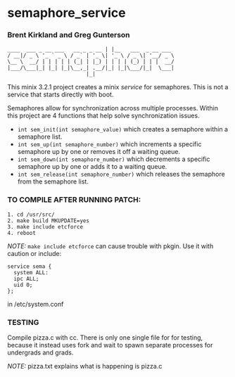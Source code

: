 # semaphore_service

### Brent Kirkland and Greg Gunterson

```
____  ___ _ __ ___   __ _ _ __ | |__   ___  _ __ ___
/ __|/ _ \ '_ ` _ \ / _` | '_ \| '_ \ / _ \| '__/ _ \
\__ \  __/ | | | | | (_| | |_) | | | | (_) | | |  __/
|___/\___|_| |_| |_|\__,_| .__/|_| |_|\___/|_|  \___|
                         |_|                         
```                       

This minix 3.2.1 project creates a minix _service_ for semaphores. This is not a service that starts directly with boot.

Semaphores allow for synchronization across multiple processes. Within this project are 4 functions that help solve synchronization issues.

* `int sem_init(int semaphore_value)` which creates a semaphore within a semaphore list.
* `int sem_up(int semaphore_number)` which increments a specific semaphore up by one or removes it off a waiting queue.
* `int sem_down(int semaphore_number)` which decrements a specific semaphore up by one or adds it to a waiting queue.
* `int sem_release(int semaphore_number)` which releases the semaphore from the semaphore list.

### TO COMPILE AFTER RUNNING PATCH:
```
1. cd /usr/src/
2. make build MKUPDATE=yes
3. make include etcforce
4. reboot
```

_NOTE:_ `make include etcforce` can cause trouble with pkgin. Use it with caution or include:

```
service sema {
  system ALL:
  ipc ALL;
  uid 0;
};
```
in /etc/system.conf


### TESTING
Compile pizza.c with cc. There is only one single file for for testing, because it instead uses fork and wait to spawn separate processes for undergrads and grads.

_NOTE:_ pizza.txt explains what is happening is pizza.c
